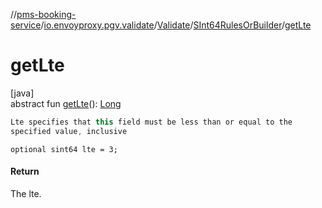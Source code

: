 //[pms-booking-service](../../../../index.md)/[io.envoyproxy.pgv.validate](../../index.md)/[Validate](../index.md)/[SInt64RulesOrBuilder](index.md)/[getLte](get-lte.md)

# getLte

[java]\
abstract fun [getLte](get-lte.md)(): [Long](https://kotlinlang.org/api/core/kotlin-stdlib/kotlin/-long/index.html)

```kotlin
Lte specifies that this field must be less than or equal to the
specified value, inclusive

```
`optional sint64 lte = 3;`

#### Return

The lte.